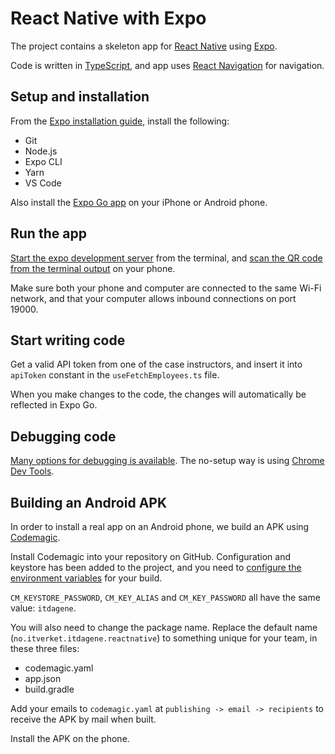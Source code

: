 # React Native with Expo

The project contains a skeleton app for [React Native](https://reactnative.dev/) using [Expo](https://docs.expo.dev/).

Code is written in [TypeScript](https://www.typescriptlang.org/), and app uses [React Navigation](https://reactnavigation.org/docs/getting-started) for navigation.

## Setup and installation

From the [Expo installation guide](https://docs.expo.dev/get-started/installation/), install the following:

- Git
- Node.js
- Expo CLI
- Yarn
- VS Code

Also install the [Expo Go app](https://docs.expo.dev/get-started/installation/#2-expo-go-app-for-ios-and) on your iPhone or Android phone.

## Run the app

[Start the expo development server](https://docs.expo.dev/get-started/create-a-new-app/#starting-the-development-server) from the terminal, and [scan the QR code from the terminal output](https://docs.expo.dev/get-started/create-a-new-app/#opening-the-app-on-your-phonetablet) on your phone.

Make sure both your phone and computer are connected to the same Wi-Fi network, and that your computer allows inbound connections on port 19000.

## Start writing code

Get a valid API token from one of the case instructors, and insert it into `apiToken` constant in the `useFetchEmployees.ts` file.

When you make changes to the code, the changes will automatically be reflected in Expo Go.

## Debugging code

[Many options for debugging is available](https://medium.com/@abdulrahmanhashem/8-ways-to-debug-your-react-native-app-with-expo-the-comprehensive-guide-538655cf1684). The no-setup way is using
[Chrome Dev Tools](https://medium.com/@abdulrahmanhashem/8-ways-to-debug-your-react-native-app-with-expo-the-comprehensive-guide-538655cf1684#7335).

## Building an Android APK

In order to install a real app on an Android phone, we build an APK using [Codemagic](https://reactnativeci.com/).

Install Codemagic into your repository on GitHub. Configuration and keystore has been added to the project, and you need to [configure the environment variables](https://docs.codemagic.io/yaml-quick-start/building-a-react-native-app/#configuring-environment-variables) for your build.

`CM_KEYSTORE_PASSWORD`, `CM_KEY_ALIAS` and `CM_KEY_PASSWORD` all have the same value: `itdagene`.

You will also need to change the package name. Replace the default name (`no.itverket.itdagene.reactnative`) to something unique for your team, in these three files:

- codemagic.yaml
- app.json
- build.gradle

Add your emails to `codemagic.yaml` at `publishing -> email -> recipients` to receive the APK by mail when built.

Install the APK on the phone.
